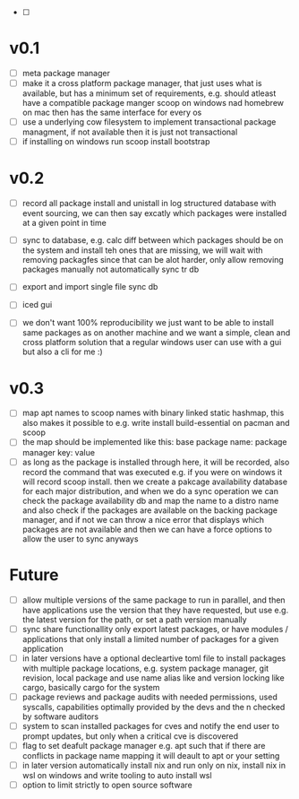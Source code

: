 - [ ] 

# v0.1
- [ ] meta package manager
- [ ] make it a cross platform package manager, that just uses what is available, but has a minimum set of requirements, e.g. should atleast have a compatible package manger scoop on windows nad homebrew on mac then has the same interface for every os
- [ ] use a underlying cow filesystem to implement transactional package managment, if not available then it is just not transactional
- [ ] if installing on windows run scoop install bootstrap

# v0.2
- [ ] record all package install and unistall in log structured database with event sourcing, we can then say excatly which packages were installed at a given point in time
- [ ] sync to database, e.g. calc diff between which packages should be on the system and install teh ones that are missing, we will wait with removing packagfes since that can be alot harder, only allow removing packages manually not automatically sync tr db
- [ ] export and import single file sync db

- [ ] iced gui
- [ ] we don't want 100% reproducibility we just want to be able to install same packages as on another machine and we want a simple, clean and cross platform solution that a regular windows user can use with a gui but also a cli for me :)

# v0.3
- [ ] map apt names to scoop names with binary linked static hashmap, this also makes it possible to e.g. write install build-essential on pacman and scoop
- [ ] the map should be implemented like this: base package name: package manager key: value
- [ ] as long as the package is installed through here, it will be recorded, also record the command that was executed e.g. if you were on windows it will record scoop install. then we create a pakcage availability database for each major distribution, and when we do a sync operation we can check the package availability db and map the name to a distro name and also check if the packages are available on the backing package manager, and if not we can throw a nice error that displays which packages are not available and then we can have a force options to allow the user to sync anyways

# Future
- [ ] allow multiple versions of the same package to run in parallel, and then have applications use the version that they have requested, but use e.g. the latest version for the path, or set a path version manually
- [ ] sync share functionallity only export latest packages, or have modules / applications that only install a limited number of packages for a given application
- [ ] in later versions have a optional decleartive toml file to install packages with multiple package locations, e.g. system package manager, git revision, local package and use name alias like and version locking like cargo, basically cargo for the system
- [ ] package reviews and package audits with needed permissions, used syscalls, capabilities optimally provided  by the devs and the n checked by software auditors
- [ ] system to scan installed packages for cves and notify the end user to prompt updates, but only when a critical cve is discovered
- [ ] flag to set deafult package manager e.g. apt such that if there are conflicts in package name mapping it will deault to apt or your setting
- [ ] in later version automatically install nix and run only on nix, install nix in wsl on windows and write tooling to auto install wsl
- [ ] option to limit strictly to open source software
